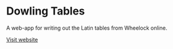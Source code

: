 # Dowling Tables

A web-app for writing out the Latin tables from Wheelock online.

[Visit website](https://dowling-tables.web.app)

